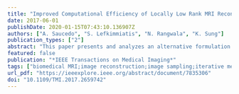 ```yaml
---
title: "Improved Computational Efficiency of Locally Low Rank MRI Reconstruction Using Iterative Random Patch Adjustments"
date: 2017-06-01
publishDate: 2020-01-15T07:43:10.136907Z
authors: ["A. Saucedo", "S. Lefkimmiatis", "N. Rangwala", "K. Sung"]
publication_types: ["2"]
abstract: "This paper presents and analyzes an alternative formulation of the locally low-rank (LLR) regularization framework for magnetic resonance image (MRI) reconstruction. Generally, LLR-based MRI reconstruction techniques operate by dividing the underlying image into a collection of matrices formed from image patches. Each of these matrices is assumed to have low rank due to the inherent correlations among the data, whether along the coil, temporal, or multi-contrast dimensions. The LLR regularization has been successful for various MRI applications, such as parallel imaging and accelerated quantitative parameter mapping. However, a major limitation of most conventional implementations of the LLR regularization is the use of multiple sets of overlapping patches. Although the use of overlapping patches leads to effective shift-invariance, it also results in high-computational load, which limits the practical utility of the LLR regularization for MRI. To circumvent this problem, alternative LLR-based algorithms instead shift a single set of non-overlapping patches at each iteration, thereby achieving shift-invariance and avoiding block artifacts. A novel contribution of this paper is to provide a mathematical framework and justification of LLR regularization with iterative random patch adjustments (LLR-IRPA). This method is compared with a state-of-the-art LLR regularization algorithm based on overlapping patches, and it is shown experimentally that results are similar but with the advantage of much reduced computational load. We also present theoretical results demonstrating the effective shift invariance of the LLR-IRPA approach, and we show reconstruction examples and comparisons in both retrospectively and prospectively undersampled MRI acquisitions, and in T1 parameter mapping."
featured: false
publication: "*IEEE Transactions on Medical Imaging*"
tags: ["biomedical MRI;image reconstruction;image sampling;iterative methods;medical image processing;improved computational efficiency;locally low rank MRI reconstruction;iterative random patch adjustments;magnetic resonance image reconstruction;LLR-based MRI reconstruction;matrices collection;image patches;coil;temporal dimensions;multicontrast dimensions;parallel imaging;accelerated quantitative parameter mapping;LLR regularization;effective shift-invariance;high-computational load;alternative LLR-based algorithms;mathematical framework;undersampled MRI acquisitions;T1 parameter mapping;Image reconstruction;Magnetic resonance imaging;Acceleration;Optimization;Partitioning algorithms;Transforms;Compressive sensing;parallel imaging;parameter mapping;locally low-rank regularization;Algorithms;Artifacts;Image Processing", "Computer-Assisted;Magnetic Resonance Imaging"]
url_pdf: "https://ieeexplore.ieee.org/abstract/document/7835306"
doi: "10.1109/TMI.2017.2659742"
---
```


